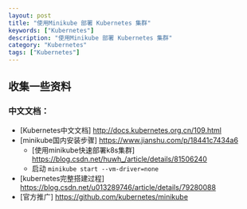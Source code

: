 ```yaml
---
layout: post
title: "使用Minikube 部署 Kubernetes 集群"
keywords: ["Kubernetes"]
description: "使用Minikube 部署 Kubernetes 集群"
category: "Kubernetes"
tags: ["Kubernetes"]
---
```


## 收集一些资料

### 中文文档：
* [Kubernetes中文文档] http://docs.kubernetes.org.cn/109.html
* [minikube国内安装步骤] https://www.jianshu.com/p/18441c7434a6
	* [使用minikube快速部署k8s集群] https://blog.csdn.net/huwh_/article/details/81506240
	* 启动 `minikube start --vm-driver=none`
* [kubernetes完整搭建过程] https://blog.csdn.net/u013289746/article/details/79280088
* [官方推广] https://github.com/kubernetes/minikube